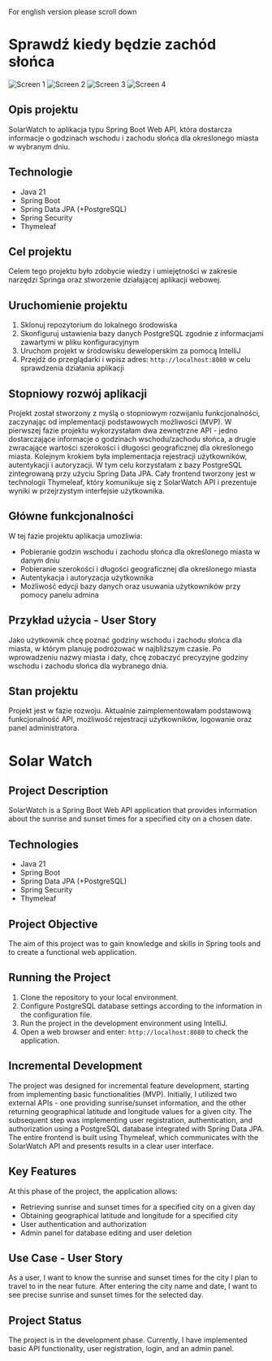 For english version please scroll down
# Sprawdź kiedy będzie zachód słońca

![Screen 1](https://i.ibb.co/zHhjZHP/Zrzut-ekranu-2023-12-22-153716.png)
![Screen 2](https://i.ibb.co/Qbp9B4J/Zrzut-ekranu-2023-12-22-153735.png)
![Screen 3](https://i.ibb.co/Wy2DM7s/Zrzut-ekranu-2023-12-22-153803.png)
![Screen 4](https://i.ibb.co/wzDrbXn/Zrzut-ekranu-2023-12-22-153747.png)

## Opis projektu

SolarWatch to aplikacja typu Spring Boot Web API, która dostarcza informacje o godzinach wschodu i zachodu słońca dla określonego miasta w wybranym dniu.

## Technologie

- Java 21
- Spring Boot
- Spring Data JPA (+PostgreSQL)
- Spring Security
- Thymeleaf

## Cel projektu

Celem tego projektu było zdobycie wiedzy i umiejętności w zakresie narzędzi Springa oraz stworzenie działającej aplikacji webowej.

## Uruchomienie projektu

1. Sklonuj repozytorium do lokalnego środowiska
2. Skonfiguruj ustawienia bazy danych PostgreSQL zgodnie z informacjami zawartymi w pliku konfiguracyjnym
3. Uruchom projekt w środowisku deweloperskim za pomocą IntelliJ
4. Przejdź do przeglądarki i wpisz adres: `http://localhost:8080` w celu sprawdzenia działania aplikacji

## Stopniowy rozwój aplikacji

Projekt został stworzony z myślą o stopniowym rozwijaniu funkcjonalności, zaczynając od implementacji podstawowych możliwości (MVP).
W pierwszej fazie projektu wykorzystałam dwa zewnętrzne API - jedno dostarczające informacje o godzinach wschodu/zachodu słońca, a drugie zwracające wartości szerokości i długości geograficznej dla określonego miasta.
Kolejnym krokiem  była implementacja rejestracji użytkowników, autentykacji i autoryzacji. W tym celu korzystałam z bazy PostgreSQL zintegrowaną przy użyciu Spring Data JPA.
Cały frontend tworzony jest w technologii Thymeleaf, który komunikuje się z SolarWatch API i prezentuje wyniki w przejrzystym interfejsie użytkownika.

## Główne funkcjonalności

W tej fazie projektu aplikacja umożliwia:

- Pobieranie godzin wschodu i zachodu słońca dla określonego miasta w danym dniu
- Pobieranie szerokości i długości geograficznej dla określonego miasta
- Autentykacja i autoryzacja użytkownika
- Możliwość edycji bazy danych oraz usuwania użytkowników przy pomocy panelu admina

## Przykład użycia - User Story

Jako użytkownik chcę poznać godziny wschodu i zachodu słońca dla miasta, w którym planuję podróżować w najbliższym czasie. Po wprowadzeniu nazwy miasta i daty, chcę zobaczyć precyzyjne godziny wschodu i zachodu słońca dla wybranego dnia.

## Stan projektu

Projekt jest w fazie rozwoju. Aktualnie zaimplementowałam podstawową funkcjonalność API, możliwość rejestracji użytkowników, logowanie oraz panel administratora.

# Solar Watch

## Project Description

SolarWatch is a Spring Boot Web API application that provides information about the sunrise and sunset times for a specified city on a chosen date.

## Technologies

- Java 21
- Spring Boot
- Spring Data JPA (+PostgreSQL)
- Spring Security
- Thymeleaf

## Project Objective

The aim of this project was to gain knowledge and skills in Spring tools and to create a functional web application.

## Running the Project

1. Clone the repository to your local environment.
2. Configure PostgreSQL database settings according to the information in the configuration file.
3. Run the project in the development environment using IntelliJ.
4. Open a web browser and enter: `http://localhost:8080` to check the application.

## Incremental Development

The project was designed for incremental feature development, starting from implementing basic functionalities (MVP). Initially, I utilized two external APIs - one providing sunrise/sunset information, and the other returning geographical latitude and longitude values for a given city. The subsequent step was implementing user registration, authentication, and authorization using a PostgreSQL database integrated with Spring Data JPA. The entire frontend is built using Thymeleaf, which communicates with the SolarWatch API and presents results in a clear user interface.

## Key Features

At this phase of the project, the application allows:

- Retrieving sunrise and sunset times for a specified city on a given day
- Obtaining geographical latitude and longitude for a specified city
- User authentication and authorization
- Admin panel for database editing and user deletion

## Use Case - User Story

As a user, I want to know the sunrise and sunset times for the city I plan to travel to in the near future. After entering the city name and date, I want to see precise sunrise and sunset times for the selected day.

## Project Status

The project is in the development phase. Currently, I have implemented basic API functionality, user registration, login, and an admin panel.